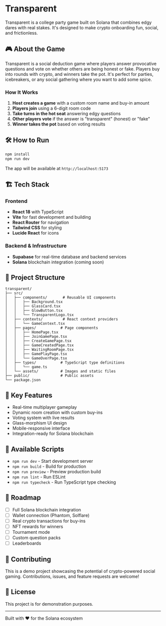 # Transparent

Transparent is a college party game built on Solana that combines edgy dares with real stakes. It's designed to make crypto onboarding fun, social, and frictionless.

## 🎮 About the Game

Transparent is a social deduction game where players answer provocative questions and vote on whether others are being honest or fake. Players buy into rounds with crypto, and winners take the pot. It's perfect for parties, icebreakers, or any social gathering where you want to add some spice.

### How It Works

1. **Host creates a game** with a custom room name and buy-in amount
2. **Players join** using a 6-digit room code
3. **Take turns in the hot seat** answering edgy questions
4. **Other players vote** if the answer is "transparent" (honest) or "fake"
5. **Winner takes the pot** based on voting results

## 🛠️ How to Run

```bash
npm install
npm run dev
```

The app will be available at `http://localhost:5173`

## 🏗️ Tech Stack

### Frontend
- **React 18** with TypeScript
- **Vite** for fast development and building
- **React Router** for navigation
- **Tailwind CSS** for styling
- **Lucide React** for icons

### Backend & Infrastructure
- **Supabase** for real-time database and backend services
- **Solana** blockchain integration (coming soon)

## 📁 Project Structure

```
transparent/
├── src/
│   ├── components/       # Reusable UI components
│   │   ├── Background.tsx
│   │   ├── GlassCard.tsx
│   │   ├── GlowButton.tsx
│   │   └── TransparentLogo.tsx
│   ├── contexts/         # React context providers
│   │   └── GameContext.tsx
│   ├── pages/           # Page components
│   │   ├── HomePage.tsx
│   │   ├── JoinGamePage.tsx
│   │   ├── CreateGamePage.tsx
│   │   ├── GameCreatedPage.tsx
│   │   ├── WaitingRoomPage.tsx
│   │   ├── GamePlayPage.tsx
│   │   └── GameOverPage.tsx
│   ├── types/           # TypeScript type definitions
│   │   └── game.ts
│   └── assets/          # Images and static files
├── public/              # Public assets
└── package.json
```

## 🎯 Key Features

- Real-time multiplayer gameplay
- Dynamic room creation with custom buy-ins
- Voting system with live results
- Glass-morphism UI design
- Mobile-responsive interface
- Integration-ready for Solana blockchain

## 🚀 Available Scripts

- `npm run dev` - Start development server
- `npm run build` - Build for production
- `npm run preview` - Preview production build
- `npm run lint` - Run ESLint
- `npm run typecheck` - Run TypeScript type checking

## 🔮 Roadmap

- [ ] Full Solana blockchain integration
- [ ] Wallet connection (Phantom, Solflare)
- [ ] Real crypto transactions for buy-ins
- [ ] NFT rewards for winners
- [ ] Tournament mode
- [ ] Custom question packs
- [ ] Leaderboards

## 🤝 Contributing

This is a demo project showcasing the potential of crypto-powered social gaming. Contributions, issues, and feature requests are welcome!

## 📝 License

This project is for demonstration purposes.

---

Built with ❤️ for the Solana ecosystem
